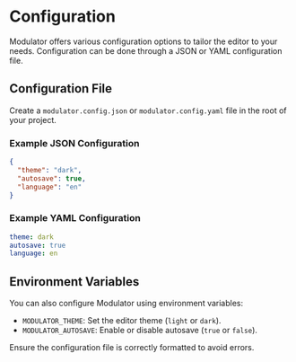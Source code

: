 # Configuration

Modulator offers various configuration options to tailor the editor to your needs. Configuration can be done through a JSON or YAML configuration file.

## Configuration File

Create a `modulator.config.json` or `modulator.config.yaml` file in the root of your project.

### Example JSON Configuration

```json
{
  "theme": "dark",
  "autosave": true,
  "language": "en"
}
```

### Example YAML Configuration

```yaml
theme: dark
autosave: true
language: en
```

## Environment Variables

You can also configure Modulator using environment variables:

- `MODULATOR_THEME`: Set the editor theme (`light` or `dark`).
- `MODULATOR_AUTOSAVE`: Enable or disable autosave (`true` or `false`).

Ensure the configuration file is correctly formatted to avoid errors.
